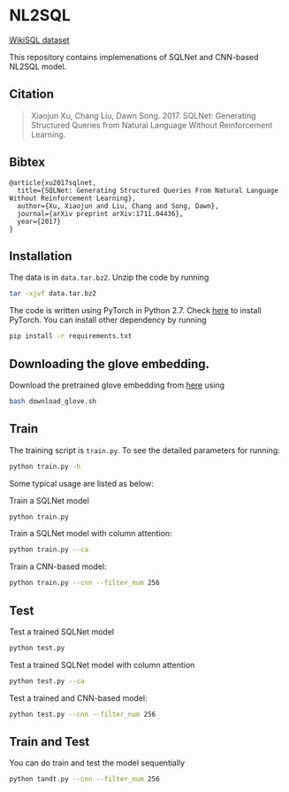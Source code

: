 # NL2SQL

[WikiSQL dataset](https://github.com/salesforce/WikiSQL)

This repository contains implemenations of SQLNet and CNN-based NL2SQL model.

## Citation

> Xiaojun Xu, Chang Liu, Dawn Song. 2017. SQLNet: Generating Structured Queries from Natural Language Without Reinforcement Learning.

## Bibtex

```
@article{xu2017sqlnet,
  title={SQLNet: Generating Structured Queries From Natural Language Without Reinforcement Learning},
  author={Xu, Xiaojun and Liu, Chang and Song, Dawn},
  journal={arXiv preprint arXiv:1711.04436},
  year={2017}
}
```

## Installation
The data is in `data.tar.bz2`. Unzip the code by running
```bash
tar -xjvf data.tar.bz2
```

The code is written using PyTorch in Python 2.7. Check [here](http://pytorch.org/) to install PyTorch. You can install other dependency by running 
```bash
pip install -r requirements.txt
```

## Downloading the glove embedding.
Download the pretrained glove embedding from [here](https://github.com/stanfordnlp/GloVe) using
```bash
bash download_glove.sh
```

## Train
The training script is `train.py`. To see the detailed parameters for running:
```bash
python train.py -h
```

Some typical usage are listed as below:

Train a SQLNet model
```bash
python train.py
```

Train a SQLNet model with column attention:
```bash
python train.py --ca
```

Train a CNN-based model:
```bash
python train.py --cnn --filter_num 256
```

## Test

Test a trained SQLNet model
```bash
python test.py
```

Test a trained SQLNet model with column attention
```bash
python test.py --ca
```

Test a trained and CNN-based model:
```bash
python test.py --cnn --filter_num 256
```

## Train and Test

You can do train and test the model sequentially
```bash
python tandt.py --cnn --filter_num 256
```